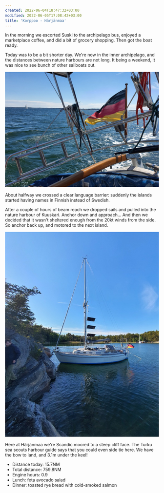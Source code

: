 ```yaml
---
created: 2022-06-04T18:47:32+03:00
modified: 2022-06-05T17:08:42+03:00
title: 'Korppoo - Härjänmaa'
---
```


In the morning we escorted Suski to the archipelago bus, enjoyed a marketplace coffee, and did a bit of grocery shopping. Then got the boat ready.

Today was to be a bit shorter day. We're now in the inner archipelago, and the distances between nature harbours are not long. It being a weekend, it was nice to see bunch of other sailboats out.

![Sailing up the coast](../2022/f2e9becda7313a9dbc7b87ee74445111.jpg) 

About halfway we crossed a clear language barrier: suddenly the islands started having names in Finnish instead of Swedish.

After a couple of hours of beam reach we dropped sails and pulled into the nature harbour of Kuuskari. Anchor down and approach... And then we decided that it wasn't sheltered enough from the 20kt winds from the side. So anchor back up, and motored to the next island.

![Anchored at Härjänmaa](../2022/96362be6351f4a064232e21888af4fb5.jpg) 

Here at Härjänmaa we're Scandic moored to a steep cliff face. The Turku sea scouts harbour guide says that you could even side tie here. We have the bow to land, and 3.1m under the keel!

* Distance today: 15.7NM
* Total distance: 759.8NM
* Engine hours: 0.9
* Lunch: feta avocado salad
* Dinner: toasted rye bread with cold-smoked salmon
